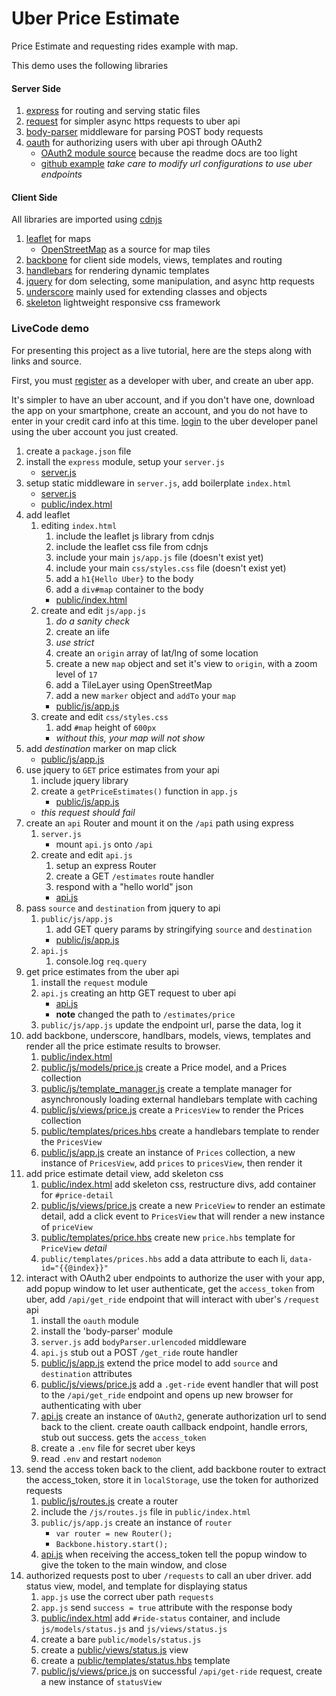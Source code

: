 # Uber Price Estimate

Price Estimate and requesting rides example with map.

This demo uses the following libraries

#### Server Side

1. [express](http://expressjs.com/api.html) for routing and serving static files
1. [request](https://www.npmjs.com/package/request) for simpler async https requests to uber api
1. [body-parser](https://www.npmjs.com/package/body-parser) middleware for parsing POST body requests
1. [oauth](https://www.npmjs.com/package/oauth) for authorizing users with uber api through OAuth2
    - [OAuth2 module source](https://github.com/ciaranj/node-oauth/blob/master/lib/oauth2.js) because the readme docs are too light
    - [github example](https://github.com/ciaranj/node-oauth/blob/master/examples/github-example.js) _take care to modify url configurations to use uber endpoints_


#### Client Side

All libraries are imported using [cdnjs](https://cdnjs.com)

1. [leaflet](http://leafletjs.com/) for maps
    - [OpenStreetMap](http://wiki.openstreetmap.org/wiki/Tile.openstreetmap.org/Usage_policy) as a source for map tiles
1. [backbone](http://backbonejs.org/) for client side models, views, templates and routing
1. [handlebars](http://handlebarsjs.com/) for rendering dynamic templates
1. [jquery](https://api.jquery.com/jquery.get/) for dom selecting, some manipulation, and async http requests
1. [underscore](http://underscorejs.org/#extend) mainly used for extending classes and objects
1. [skeleton](http://getskeleton.com/) lightweight responsive css framework


### LiveCode demo

For presenting this project as a live tutorial, here are the steps along with links and source.

First, you must [register](https://developer.uber.com) as a developer with uber, and create an uber app.

It's simpler to have an uber account, and if you don't have one, download the app on your smartphone, create an account, and you do not have to enter in your credit card info at this time. [login](https://developer.uber.com) to the uber developer panel using the uber account you just created.

1. create a `package.json` file
2. install the `express` module, setup your `server.js`
    - [server.js](https://raw.githubusercontent.com/devleague/Uber-Price-Estimate/6974ff9cbc08b99d03b16fa38ce4076768d87dff/server.js)
3. setup static middleware in `server.js`, add boilerplate `index.html`
    - [server.js](https://raw.githubusercontent.com/devleague/Uber-Price-Estimate/511d4701c22171f8af2950edf76a39a7f52c10b3/server.js)
    - [public/index.html](https://raw.githubusercontent.com/devleague/Uber-Price-Estimate/511d4701c22171f8af2950edf76a39a7f52c10b3/public/index.html)
4. add leaflet
    1. editing `index.html`
        1. include the leaflet js library from cdnjs
        1. include the leaflet css file from cdnjs
        1. include your main `js/app.js` file (doesn't exist yet)
        1. include your main `css/styles.css` file (doesn't exist yet)
        1. add a `h1{Hello Uber}` to the body
        1. add a `div#map` container to the body
        - [public/index.html](https://raw.githubusercontent.com/devleague/Uber-Price-Estimate/01c022f6a8111e03ced58631d0039f9a29963ead/public/index.html)
    1. create and edit `js/app.js`
        1. _do a sanity check_
        1. create an iife
        1. _use strict_
        1. create an `origin` array of lat/lng of some location
        1. create a new `map` object and set it's view to `origin`, with a zoom level of `17`
        1. add a TileLayer using OpenStreetMap
        1. add a new `marker` object and `addTo` your `map`
        - [public/js/app.js](https://raw.githubusercontent.com/devleague/Uber-Price-Estimate/01c022f6a8111e03ced58631d0039f9a29963ead/public/js/app.js)
    1. create and edit `css/styles.css`
        1. add `#map` height of `600px`
        - _without this, your map will not show_
5. add _destination_ marker on map click
    - [public/js/app.js](https://raw.githubusercontent.com/devleague/Uber-Price-Estimate/279d6ffe1b8e4f43fcf645972ac2ff7047f6fec9/public/js/app.js)
6. use jquery to `GET` price estimates from your api
    1. include jquery library
    1. create a `getPriceEstimates()` function in `app.js`
        - [public/js/app.js](https://github.com/devleague/Uber-Price-Estimate/blob/02bbcbb8ba5b5d950d7f111c55af6379e08f890e/public/js/app.js)
    - _this request should fail_
7. create an `api` Router and mount it on the `/api` path using express
    1. `server.js`
        - mount `api.js` onto `/api`
    1. create and edit `api.js`
        1. setup an express Router
        1. create a GET `/estimates` route handler
        1. respond with a "hello world" json
        - [api.js](https://github.com/devleague/Uber-Price-Estimate/blob/6527e7842a82486962e2e5a068d8a54cfb95e05f/api.js)
8. pass `source` and `destination` from jquery to api
    1. `public/js/app.js`
        1. add GET query params by stringifying `source` and `destination`
        - [public/js/app.js](https://raw.githubusercontent.com/devleague/Uber-Price-Estimate/1e9b19064ae643e7128ffb131a4cdae88c155855/public/js/app.js)
    1. `api.js`
        1. console.log `req.query`
9. get price estimates from the uber api
    1. install the `request` module
    1. `api.js` creating an http GET request to uber api
        - [api.js](https://raw.githubusercontent.com/devleague/Uber-Price-Estimate/e2260c17e6a477ca1ec8011679d16f7bbff9fb6a/api.js)
        - **note** changed the path to `/estimates/price`
    1. `public/js/app.js` update the endpoint url, parse the data, log it
10. add backbone, underscore, handlbars, models, views, templates and render all the price estimate results to browser.
    1. [public/index.html](https://raw.githubusercontent.com/devleague/Uber-Price-Estimate/d12c5462181a8e71c5682a3140e82530741faf28/public/index.html)
    1. [public/js/models/price.js](https://raw.githubusercontent.com/devleague/Uber-Price-Estimate/d12c5462181a8e71c5682a3140e82530741faf28/public/js/models/price.js) create a Price model, and a Prices collection
    1. [public/js/template_manager.js](https://raw.githubusercontent.com/devleague/Uber-Price-Estimate/d12c5462181a8e71c5682a3140e82530741faf28/public/js/template_manager.js) create a template manager for asynchronously loading external handlebars template with caching
    1. [public/js/views/price.js](https://raw.githubusercontent.com/devleague/Uber-Price-Estimate/d12c5462181a8e71c5682a3140e82530741faf28/public/js/views/price.js) create a `PricesView` to render the Prices collection
    1. [public/templates/prices.hbs](https://raw.githubusercontent.com/devleague/Uber-Price-Estimate/d12c5462181a8e71c5682a3140e82530741faf28/public/templates/prices.hbs) create a handlebars template to render the `PricesView`
    1. [public/js/app.js](https://raw.githubusercontent.com/devleague/Uber-Price-Estimate/d12c5462181a8e71c5682a3140e82530741faf28/public/js/app.js) create an instance of `Prices` collection, a new instance of `PricesView`, add `prices` to `pricesView`, then render it
11. add price estimate detail view, add skeleton css
    1. [public/index.html](https://raw.githubusercontent.com/devleague/Uber-Price-Estimate/07495dda3a1e63701a81c44092c614b11343ec22/public/index.html) add skeleton css, restructure divs, add container for `#price-detail`
    1. [public/js/views/price.js](https://raw.githubusercontent.com/devleague/Uber-Price-Estimate/07495dda3a1e63701a81c44092c614b11343ec22/public/js/views/price.js) create a new `PriceView` to render an estimate detail, add a click event to `PricesView` that will render a new instance of `priceView`
    1. [public/templates/price.hbs](https://raw.githubusercontent.com/devleague/Uber-Price-Estimate/07495dda3a1e63701a81c44092c614b11343ec22/public/templates/price.hbs) create new `price.hbs` template for `PriceView` _detail_
    1. `public/templates/prices.hbs` add a data attribute to each li, `data-id="{{@index}}"`
12. interact with OAuth2 uber endpoints to authorize the user with your app, add popup window to let user authenticate, get the `access_token` from uber, add `/api/get_ride` endpoint that will interact with uber's `/request` api
    1. install the `oauth` module
    1. install the 'body-parser' module
    1. `server.js` add `bodyParser.urlencoded` middleware
    1. `api.js` stub out a POST `/get_ride` route handler
    1. [public/js/app.js](https://raw.githubusercontent.com/devleague/Uber-Price-Estimate/25f32266bf1bd0ece0e951799485c7bc48d50f7d/public/js/app.js) extend the price model to add `source` and `destination` attributes
    1. [public/js/views/price.js](https://raw.githubusercontent.com/devleague/Uber-Price-Estimate/25f32266bf1bd0ece0e951799485c7bc48d50f7d/public/js/views/price.js) add a `.get-ride` event handler that will post to the `/api/get_ride` endpoint and opens up new browser for authenticating with uber
    1. [api.js](https://raw.githubusercontent.com/devleague/Uber-Price-Estimate/25f32266bf1bd0ece0e951799485c7bc48d50f7d/api.js) create an instance of `OAuth2`, generate authorization url to send back to the client. create oauth callback endpoint, handle errors, stub out success. gets the `access_token`
    1. create a `.env` file for secret uber keys
    1. read `.env` and restart `nodemon`
13. send the access token back to the client, add backbone router to extract the access_token, store it in `localStorage`, use the token for authorized requests
    1. [public/js/routes.js](https://raw.githubusercontent.com/devleague/Uber-Price-Estimate/669782895ea3caa1e3f85d901824de5f5adae3f8/public/js/routes.js) create a router
    1. include the `/js/routes.js` file in `public/index.html`
    1. `public/js/app.js` create an instance of `router`
        - `var router = new Router();`
        - `Backbone.history.start();`
    1. [api.js](https://raw.githubusercontent.com/devleague/Uber-Price-Estimate/669782895ea3caa1e3f85d901824de5f5adae3f8/api.js) when receiving the access_token tell the popup window to give the token to the main window, and close
14. authorized requests post to uber `/requests` to call an uber driver. add status view, model, and template for displaying status
    1. `app.js` use the correct uber path `requests`
    1. `app.js` send `success = true` attribute with the response body
    1. [public/index.html](https://raw.githubusercontent.com/devleague/Uber-Price-Estimate/7417893afdc25d62d9cfbcb8d4ab4ac62ac89d52/public/index.html) add `#ride-status` container, and include `js/models/status.js` and `js/views/status.js`
    1. create a bare `public/models/status.js`
    1. create a [public/views/status.js](https://raw.githubusercontent.com/devleague/Uber-Price-Estimate/7417893afdc25d62d9cfbcb8d4ab4ac62ac89d52/public/js/views/status.js) view
    1. create a [public/templates/status.hbs](https://raw.githubusercontent.com/devleague/Uber-Price-Estimate/7417893afdc25d62d9cfbcb8d4ab4ac62ac89d52/public/templates/status.hbs) template
    1. [public/js/views/price.js](https://raw.githubusercontent.com/devleague/Uber-Price-Estimate/7417893afdc25d62d9cfbcb8d4ab4ac62ac89d52/public/js/views/price.js) on successful `/api/get-ride` request, create a new instance of `statusView`

